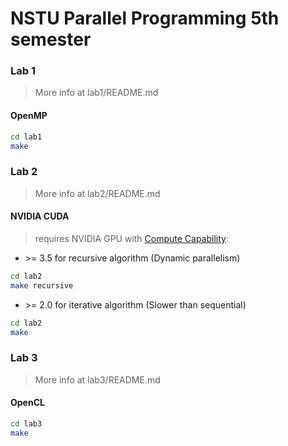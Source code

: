 # NSTU Parallel Programming 5th semester

### Lab 1

> More info at lab1/README.md

#### OpenMP

```bash
cd lab1
make
```

### Lab 2

> More info at lab2/README.md

#### NVIDIA CUDA

> requires NVIDIA GPU with [Compute Capability](https://en.wikipedia.org/wiki/CUDA#GPUs_supported):

- \>= 3.5 for recursive algorithm (Dynamic parallelism)

```bash
cd lab2
make recursive
```

- \>= 2.0 for iterative algorithm (Slower than sequential)

```bash
cd lab2
make
```

### Lab 3

> More info at lab3/README.md

#### OpenCL

```bash
cd lab3
make
```
